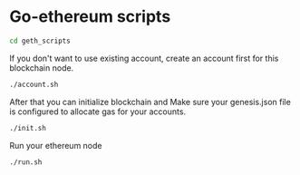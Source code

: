 # Go-ethereum scripts
```bash
cd geth_scripts
```

If you don't want to use existing account, create an account first for this blockchain node.
```bash
./account.sh
```

After that you can initialize blockchain and
Make sure your genesis.json file is configured to allocate gas for your accounts.
```bash
./init.sh
```

Run your ethereum node
```
./run.sh
```
